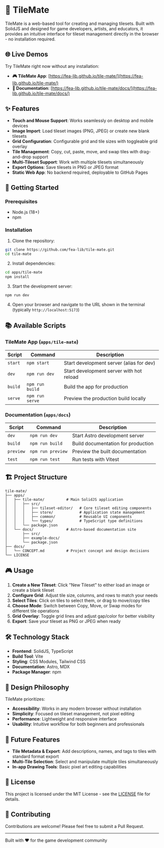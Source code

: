 # 🧩 TileMate

TileMate is a web-based tool for creating and managing tilesets. Built with SolidJS and designed for game developers, artists, and educators, it provides an intuitive interface for tileset management directly in the browser - no installation required.

## 🌐 Live Demos

Try TileMate right now without any installation:

- **🎮 TileMate App**: [https://fea-lib.github.io/tile-mate/](https://fea-lib.github.io/tile-mate/)
- **📖 Documentation**: [https://fea-lib.github.io/tile-mate/docs/](https://fea-lib.github.io/tile-mate/docs/)

## ✨ Features

- **Touch and Mouse Support**: Works seamlessly on desktop and mobile devices
- **Image Import**: Load tileset images (PNG, JPEG) or create new blank tilesets
- **Grid Configuration**: Configurable grid and tile sizes with toggleable grid overlay
- **Tile Management**: Copy, cut, paste, move, and swap tiles with drag-and-drop support
- **Multi-Tileset Support**: Work with multiple tilesets simultaneously
- **Export Options**: Save tilesets in PNG or JPEG format
- **Static Web App**: No backend required, deployable to GitHub Pages

## 🚀 Getting Started

### Prerequisites

- Node.js (18+)
- npm

### Installation

1. Clone the repository:
```bash
git clone https://github.com/fea-lib/tile-mate.git
cd tile-mate
```

2. Install dependencies:
```bash
cd apps/tile-mate
npm install
```

3. Start the development server:
```bash
npm run dev
```

4. Open your browser and navigate to the URL shown in the terminal (typically `http://localhost:5173`)

## 📚 Available Scripts

### TileMate App (`apps/tile-mate`)

| Script  | Command         | Description                              |
| ------- | --------------- | ---------------------------------------- |
| `start` | `npm start`     | Start development server (alias for dev) |
| `dev`   | `npm run dev`   | Start development server with hot reload |
| `build` | `npm run build` | Build the app for production             |
| `serve` | `npm run serve` | Preview the production build locally     |

### Documentation (`apps/docs`)

| Script    | Command           | Description                        |
| --------- | ----------------- | ---------------------------------- |
| `dev`     | `npm run dev`     | Start Astro development server     |
| `build`   | `npm run build`   | Build documentation for production |
| `preview` | `npm run preview` | Preview the built documentation    |
| `test`    | `npm run test`    | Run tests with Vitest              |

## 🏗️ Project Structure

```
tile-mate/
├── apps/
│   ├── tile-mate/          # Main SolidJS application
│   │   ├── src/
│   │   │   ├── tileset-editor/   # Core tileset editing components
│   │   │   ├── store/            # Application state management
│   │   │   ├── common/           # Reusable UI components
│   │   │   └── types/            # TypeScript type definitions
│   │   └── package.json
│   └── docs/               # Astro-based documentation site
│       ├── src/
│       ├── example-docs/
│       └── package.json
├── docs/
│   └── CONCEPT.md          # Project concept and design decisions
└── LICENSE
```

## 🎮 Usage

1. **Create a New Tileset**: Click "New Tileset" to either load an image or create a blank tileset
2. **Configure Grid**: Adjust tile size, columns, and rows to match your needs
3. **Select Tiles**: Click on tiles to select them, or drag to move/copy tiles
4. **Choose Mode**: Switch between Copy, Move, or Swap modes for different tile operations
5. **Grid Overlay**: Toggle grid lines and adjust gap/color for better visibility
6. **Export**: Save your tileset as PNG or JPEG when ready

## 🛠️ Technology Stack

- **Frontend**: SolidJS, TypeScript
- **Build Tool**: Vite
- **Styling**: CSS Modules, Tailwind CSS
- **Documentation**: Astro, MDX
- **Package Manager**: npm

## 🎨 Design Philosophy

TileMate prioritizes:
- **Accessibility**: Works in any modern browser without installation
- **Simplicity**: Focused on tileset management, not pixel editing
- **Performance**: Lightweight and responsive interface
- **Usability**: Intuitive workflow for both beginners and professionals

## 🔮 Future Features

- **Tile Metadata & Export**: Add descriptions, names, and tags to tiles with standard format export
- **Multi-Tile Selection**: Select and manipulate multiple tiles simultaneously
- **In-app Drawing Tools**: Basic pixel art editing capabilities

## 📄 License

This project is licensed under the MIT License - see the [LICENSE](LICENSE) file for details.

## 🤝 Contributing

Contributions are welcome! Please feel free to submit a Pull Request.

---

Built with ❤️ for the game development community
